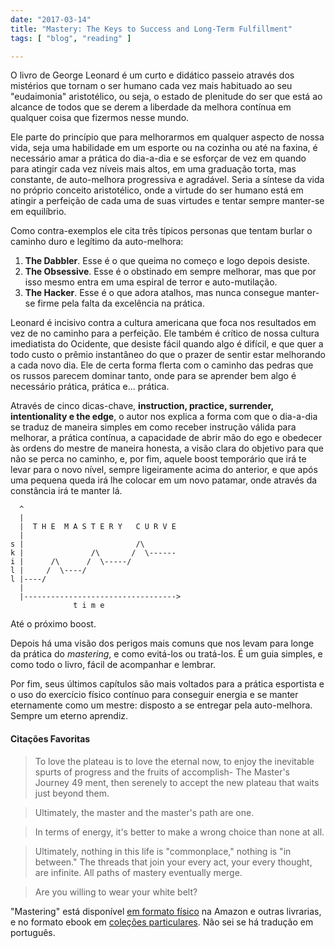 ```yaml
---
date: "2017-03-14"
title: "Mastery: The Keys to Success and Long-Term Fulfillment"
tags: [ "blog", "reading" ]

---
```

O livro de George Leonard é um curto e didático passeio através dos mistérios que tornam o ser humano cada vez mais habituado ao seu "eudaimonia" aristotélico, ou seja, o estado de plenitude do ser que está ao alcance de todos que se derem a liberdade da melhora contínua em qualquer coisa que fizermos nesse mundo.

Ele parte do princípio que para melhorarmos em qualquer aspecto de nossa vida, seja uma habilidade em um esporte ou na cozinha ou até na faxina, é necessário amar a prática do dia-a-dia e se esforçar de vez em quando para atingir cada vez níveis mais altos, em uma graduação torta, mas constante, de auto-melhora progressiva e agradável. Seria a síntese da vida no próprio conceito aristotélico, onde a virtude do ser humano está em atingir a perfeição de cada uma de suas virtudes e tentar sempre manter-se em equilíbrio.

Como contra-exemplos ele cita três típicos personas que tentam burlar o caminho duro e legítimo da auto-melhora:

1. __The Dabbler__. Esse é o que queima no começo e logo depois desiste.
2. __The Obsessive__. Esse é o obstinado em sempre melhorar, mas que por isso mesmo entra em uma espiral de terror e auto-mutilação.
3. __The Hacker__. Esse é o que adora atalhos, mas nunca consegue manter-se firme pela falta da excelência na prática.

Leonard é incisivo contra a cultura americana que foca nos resultados em vez de no caminho para a perfeição. Ele também é crítico de nossa cultura imediatista do Ocidente, que desiste fácil quando algo é difícil, e que quer a todo custo o prêmio instantâneo do que o prazer de sentir estar melhorando a cada novo dia. Ele de certa forma flerta com o caminho das pedras que os russos parecem dominar tanto, onde para se aprender bem algo é necessário prática, prática e... prática.

Através de cinco dicas-chave, __instruction, practice, surrender, intentionality e the edge__, o autor nos explica a forma com que o dia-a-dia se traduz de maneira simples em como receber instrução válida para melhorar, a prática contínua, a capacidade de abrir mão do ego e obedecer às ordens do mestre de maneira honesta, a visão clara do objetivo para que não se perca no caminho, e, por fim, aquele boost temporário que irá te levar para o novo nível, sempre ligeiramente acima do anterior, e que após uma pequena queda irá lhe colocar em um novo patamar, onde através da constância irá te manter lá.

      ^
      |
      |  T H E  M A S T E R Y   C U R V E
      |
    s |                         /\
    k |               /\       /  \------
    i |      /\      /  \-----/
    l |     /  \----/
    l |----/
      |
      |---------------------------------->
                  t i m e

Até o próximo boost.

Depois há uma visão dos perigos mais comuns que nos levam para longe da prática do _mastering_, e como evitá-los ou tratá-los. É um guia simples, e como todo o livro, fácil de acompanhar e lembrar.

Por fim, seus últimos capítulos são mais voltados para a prática esportista e o uso do exercício físico contínuo para conseguir energia e se manter eternamente como um mestre: disposto a se entregar pela auto-melhora. Sempre um eterno aprendiz.

#### Citações Favoritas

> To love the plateau is to love the eternal now, to enjoy the inevitable spurts of progress and the fruits of accomplish- The Master's Journey 49 ment, then serenely to accept the new plateau that waits just beyond them.

> Ultimately, the master and the master's path are one.

> In terms of energy, it's better to make a wrong choice than none at all.

> Ultimately, nothing in this life is "commonplace," nothing is "in between." The threads that join your every act, your every thought, are infinite. All paths of mastery eventually merge.

> Are you willing to wear your white belt?

"Mastering" está disponível [em formato físico](https://www.amazon.com/Mastery-Keys-Success-Long-Term-Fulfillment/dp/0452267560) na Amazon e outras livrarias, e no formato ebook em [coleções particulares](https://drive.google.com/drive/folders/0B5raq27YbkvOZHN0a2xmOFhON0U?usp=sharing). Não sei se há tradução em português.
